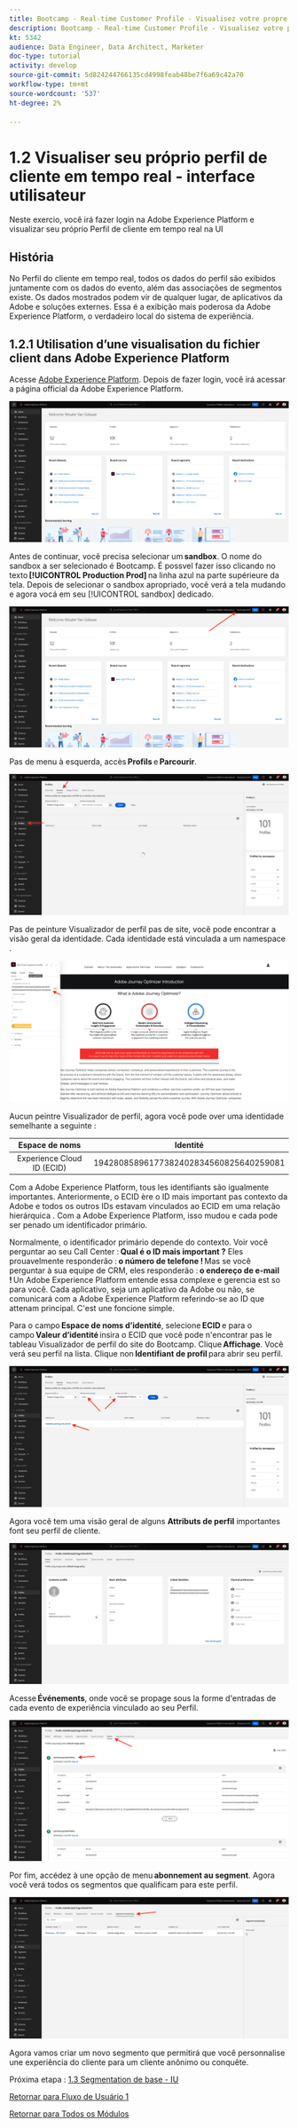 ```yaml
---
title: Bootcamp - Real-time Customer Profile - Visualisez votre propre profil client en temps réel - UI - Brésil
description: Bootcamp - Real-time Customer Profile - Visualisez votre propre profil client en temps réel - UI - Brésil
kt: 5342
audience: Data Engineer, Data Architect, Marketer
doc-type: tutorial
activity: develop
source-git-commit: 5d824244766135cd4998feab48be7f6a69c42a70
workflow-type: tm+mt
source-wordcount: '537'
ht-degree: 2%

---
```


# 1.2 Visualiser seu próprio perfil de cliente em tempo real - interface utilisateur

Neste exercio, você irá fazer login na Adobe Experience Platform e visualizar seu próprio Perfil de cliente em tempo real na UI

## História

No Perfil do cliente em tempo real, todos os dados do perfil são exibidos juntamente com os dados do evento, além das associações de segmentos existe. Os dados mostrados podem vir de qualquer lugar, de aplicativos da Adobe e soluções externes. Essa é a exibição mais poderosa da Adobe Experience Platform, o verdadeiro local do sistema de experiência.

## 1.2.1 Utilisation d’une visualisation du fichier client dans Adobe Experience Platform

Acesse [Adobe Experience Platform](https://experience.adobe.com/platform). Depois de fazer login, você irá acessar a página official da Adobe Experience Platform.

![Ingestion des données](./images/home.png)

Antes de continuar, você precisa selecionar um **sandbox**. O nome do sandbox a ser selecionado é Bootcamp. É possvel fazer isso clicando no texto **[!UICONTROL Production Prod]** na linha azul na parte supérieure da tela. Depois de selecionar o sandbox apropriado, você verá a tela mudando e agora vocá em seu [!UICONTROL sandbox] dedicado.

![Ingestion des données](./images/sb1.png)

Pas de menu à esquerda, accès **Profils** e **Parcourir**.

![Profil client](./images/homemenu.png)

Pas de peinture Visualizador de perfil pas de site, você pode encontrar a visão geral da identidade. Cada identidade está vinculada a um namespace .

![Profil client](./images/identities.png)

Aucun peintre Visualizador de perfil, agora você pode over uma identidade semelhante a seguinte :

| Espace de noms | Identité |
|:-------------:| :---------------:|
| Experience Cloud ID (ECID) | 19428085896177382402834560825640259081 |

Com a Adobe Experience Platform, tous les identifiants são igualmente importantes. Anteriormente, o ECID ère o ID mais important pas contexto da Adobe e todos os outros IDs estavam vinculados ao ECID em uma relação hierárquica . Com a Adobe Experience Platform, isso mudou e cada pode ser penado um identificador primário.

Normalmente, o identificador primário depende do contexto. Voir você perguntar ao seu Call Center : **Qual é o ID mais important ?** Eles prouavelmente responderão : **o número de telefone !** Mas se você perguntar à sua equipe de CRM, eles responderão : **o endereço de e-mail !** Un Adobe Experience Platform entende essa complexe e gerencia est so para você. Cada aplicativo, seja um aplicativo da Adobe ou não, se comunicará com a Adobe Experience Platform referindo-se ao ID que attenam principal. C&#39;est une foncione simple.

Para o campo **Espace de noms d’identité**, selecione **ECID** e para o campo **Valeur d’identité** insira o ECID que você pode n&#39;encontrar pas le tableau Visualizador de perfil do site do Bootcamp. Clique **Affichage**. Você verá seu perfil na lista. Clique non **Identifiant de profil** para abrir seu perfil.

![Profil client](./images/popupecid.png)

Agora você tem uma visão geral de alguns **Attributs de perfil** importantes font seu perfil de cliente.

![Profil client](./images/profile.png)

Acesse **Événements**, onde você se propage sous la forme d&#39;entradas de cada evento de experiência vinculado ao seu Perfil.

![Profil client](./images/profileee.png)

Por fim, accédez à une opção de menu **abonnement au segment**. Agora você verá todos os segmentos que qualificam para este perfil.

![Profil client](./images/profileseg.png)

Agora vamos criar um novo segmento que permitirá que você personnalise une experiência do cliente para um cliente anônimo ou conquête.

Próxima etapa : [1.3 Segmentation de base - IU](./ex3.md)

[Retornar para Fluxo de Usuário 1](./uc1.md)

[Retornar para Todos os Módulos](../../overview.md)
